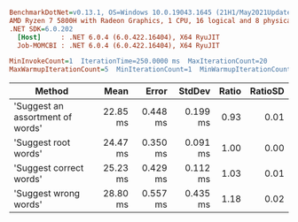``` ini

BenchmarkDotNet=v0.13.1, OS=Windows 10.0.19043.1645 (21H1/May2021Update)
AMD Ryzen 7 5800H with Radeon Graphics, 1 CPU, 16 logical and 8 physical cores
.NET SDK=6.0.202
  [Host]     : .NET 6.0.4 (6.0.422.16404), X64 RyuJIT
  Job-MOMCBI : .NET 6.0.4 (6.0.422.16404), X64 RyuJIT

MinInvokeCount=1  IterationTime=250.0000 ms  MaxIterationCount=20  
MaxWarmupIterationCount=5  MinIterationCount=1  MinWarmupIterationCount=1  

```
|                           Method |     Mean |    Error |   StdDev | Ratio | RatioSD |
|--------------------------------- |---------:|---------:|---------:|------:|--------:|
| &#39;Suggest an assortment of words&#39; | 22.85 ms | 0.448 ms | 0.199 ms |  0.93 |    0.01 |
|             &#39;Suggest root words&#39; | 24.47 ms | 0.350 ms | 0.091 ms |  1.00 |    0.00 |
|          &#39;Suggest correct words&#39; | 25.23 ms | 0.429 ms | 0.112 ms |  1.03 |    0.01 |
|            &#39;Suggest wrong words&#39; | 28.80 ms | 0.557 ms | 0.435 ms |  1.18 |    0.02 |
